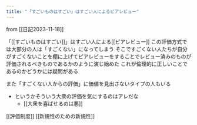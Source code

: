 ```yaml
---
title: "「すごいものはすごい」はすごい人によるピアレビュー"
---
```


from [[日記2023-11-18]]

「[[すごいものはすごい]]」はすごい人による[[ピアレビュー]]
この評価方式では大部分の人は「すごくない」になってしまう
そこですごくない人たちが自分がすごくないことを棚に上げてピアレビューをすることでレビュー済みのものが評価されるべきものであるかのように演じ始めた
これが倫理的に正しいことであるのかどうかには疑問がある

また「すごくない人からの評価」に価値を見出さないタイプの人もいる
- というかそういう大衆の評価を気にするのはアレだな
    - [[大衆を喜ばせるのは悪]]

[[評価制度]]
[[新規性のための新規性]]
